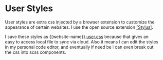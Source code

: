 # User Styles

User styles are extra css injected by a browser extension to customize the appearance of certain websites. I use the open source extension [[Stylus]](https://github.com/openstyles/stylus/).

I save these styles as {{website-name}}.[user.css](https://github.com/openstyles/stylus/wiki/UserCSS) because that gives an easy to access local file to sync via cloud. Also it means I can edit the styles in my personal code editor, and eventually if need be I can even break out the css into scss components.
